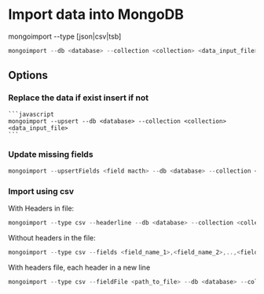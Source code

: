 # Import data into MongoDB #

mongoimport --type [json|csv|tsb]

```javascript
mongoimport --db <database> --collection <collection> <data_input_file>
```

## Options ##

### Replace the data if exist insert if not ###

    ```javascript
    mongoimport --upsert --db <database> --collection <collection> <data_input_file>
    ```

### Update missing fields ###

```javascript
mongoimport --upsertFields <field macth> --db <database> --collection <collection> <data_input_file>
```

### Import using csv ###

With Headers in file:

```javascript
mongoimport --type csv --headerline --db <database> --collection <collection> <data_input_file>
```

Without headers in the file:

```javascript
mongoimport --type csv --fields <field_name_1>,<field_name_2>,..,<field_name_n> --db <database> --collection <collection> <data_input_file>
```

With headers file, each header in a new line

```javascript
mongoimport --type csv --fieldFile <path_to_file> --db <database> --collection <collection> <data_input_file>
```
